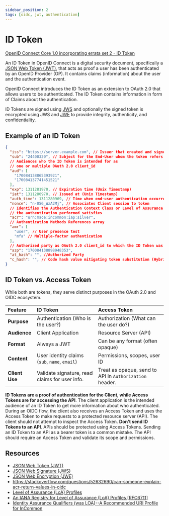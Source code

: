 ```yaml
---
sidebar_position: 2
tags: [oidc, jwt, authentication]
---
```


# ID Token

[OpenID Connect Core 1.0 incorporating errata set 2 - ID Token](https://openid.net/specs/openid-connect-core-1_0.html#IDToken)

An ID Token in OpenID Connect is a digital security document, specifically a [JSON Web Token (JWT)](https://datatracker.ietf.org/doc/html/rfc7519), that acts as proof a user has been authenticated by an OpenID Provider (OP).
It contains claims (information) about the user and the authentication event.

OpenID Connect introduces the ID Token as an extension to OAuth 2.0 that allows users to be authenticated. The ID Token contains information in form of Claims about the authentication.

ID Tokens are signed using [JWS](https://datatracker.ietf.org/doc/html/rfc7515) and optionally the signed token is encrypted using JWS and [JWE](https://datatracker.ietf.org/doc/html/rfc7516) to provide integrity, authenticity, and confidentiality.

## Example of an ID Token

```json title="ID Token"
{
  "iss": "https://server.example.com", // Issuer that created and signed this token
  "sub": "24400320", // Subject for the End-User whom the token refers to
  // Audiences who the ID Token is intended for as
  // one or multiple OAuth 2.0 client_id
  "aud": [
    "170084138865393921",
    "170084137741451521"
  ],
  "exp": 1311281970, // Expiration time (Unix Timestamp)
  "iat": 1311280970, // Issued at (Unix Timestamp)
  "auth_time": 1311280969, // Time when end-user authentication occurred (Unix Timestamp)
  "nonce": "n-0S6_WzA2Mj", // Associates Client session to token
  // Identifies the Authentication Context Class or Level of Assurance that
  // the authentication performed satisfies
  "acr": "urn:mace:incommon:iap:silver",
  // Authentication Methods References array
  "amr": [
    "user", // User presence test
    "mfa" // Multiple-factor authentication
  ],
  // Authorized party as OAuth 2.0 client_id to which the ID Token was issued
  "azp": "170084138898948353",
  "at_hash": "", //Authorized Party
  "c_hash": "", // Code hash value mitigating token substitution (Hybrid Flow)
}
```

## ID Token vs. Access Token

While both are tokens, they serve distinct purposes in the OAuth 2.0 and OIDC ecosystem.

| Feature        | ID Token                                       | Access Token                                 |
| :------------- | :--------------------------------------------- | :------------------------------------------- |
| **Purpose**    | Authentication (Who is the user?)              | Authorization (What can the user do?)        |
| **Audience**   | Client Application                             | Resource Server (API)                        |
| **Format**     | Always a JWT                                   | Can be any format (often opaque)             |
| **Content**    | User identity claims (`sub`, `name`, `email`)  | Permissions, scopes, user ID                 |
| **Client Use** | Validate signature, read claims for user info. | Treat as opaque, send to API in `Authorization` header. |

**ID Tokens are a proof of authentication for the Client, while Access Tokens are for accessing the API**. The client application is the intended audience of an ID Token to get more information about who authenticated. During an OIDC flow, the client also receives an Access Token and uses the Access Token to make requests to a protected resource server (API). The client should not attempt to inspect the Access Token.
**Don't send ID Tokens to an API**. APIs should be protected using Access Tokens. Sending an ID Token to an API as a bearer token is a common mistake. The API should require an Access Token and validate its scope and permissions.

## Resources

* [JSON Web Token (JWT)](https://datatracker.ietf.org/doc/html/rfc7519)
* [JSON Web Signature (JWS)](https://datatracker.ietf.org/doc/html/rfc7515)
* [JSON Web Encryption (JWE)](https://datatracker.ietf.org/doc/html/rfc7516)
* https://stackoverflow.com/questions/52632690/can-someone-explain-acr-return-values-in-oidc
* [Level of Assurance (LoA) Profiles](https://www.iana.org/assignments/loa-profiles/loa-profiles.xhtml)
* [An IANA Registry for Level of Assurance (LoA) Profiles [RFC6711]](https://www.rfc-editor.org/rfc/rfc6711.txt)
* [Identity Assurance Qualifiers (was LOA)--A Recommended URI Profile for InCommon](https://spaces.at.internet2.edu/display/macedir/Identity+Assurance+Qualifiers+%28was+LOA%29--A+Recommended+URI+Profile+for+InCommon)
